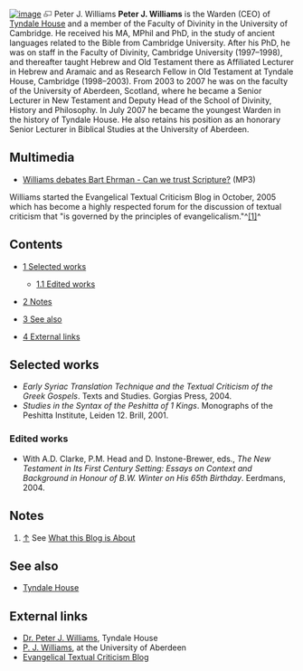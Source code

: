 [![image](images/thumb/a/a1/P_Williams.jpg/150px-P_Williams.jpg)](http://www.theopedia.com/File:P_Williams.jpg)
[![image](data:image/png;base64,iVBORw0KGgoAAAANSUhEUgAAAA8AAAALCAAAAACFLIiAAAAAAnRSTlMA/1uRIrUAAABPSURBVAjXY/j///+5vXDwjAHIr26ZAgXZe8H8a/+hoIcw/9nevdVL9+79DuPvzQYZFPUezu8BMZLXgkExnD8HAu6hqv//n+HZVjD4DuUDAKlChD3fj6aPAAAAAElFTkSuQmCC)](http://www.theopedia.com/File:P_Williams.jpg "Enlarge")
Peter J. Williams
**Peter J. Williams** is the Warden (CEO) of
[Tyndale House](index.php?title=Tyndale_House&action=edit&redlink=1 "Tyndale House (page does not exist)")
and a member of the Faculty of Divinity in the University of
Cambridge. He received his MA, MPhil and PhD, in the study of
ancient languages related to the Bible from Cambridge University.
After his PhD, he was on staff in the Faculty of Divinity,
Cambridge University (1997–1998), and thereafter taught Hebrew and
Old Testament there as Affiliated Lecturer in Hebrew and Aramaic
and as Research Fellow in Old Testament at Tyndale House, Cambridge
(1998–2003). From 2003 to 2007 he was on the faculty of the
University of Aberdeen, Scotland, where he became a Senior Lecturer
in New Testament and Deputy Head of the School of Divinity, History
and Philosophy. In July 2007 he became the youngest Warden in the
history of Tyndale House. He also retains his position as an
honorary Senior Lecturer in Biblical Studies at the University of
Aberdeen.

## Multimedia

-   [Williams debates Bart Ehrman - Can we trust Scripture?](http://www.brianauten.com/Apologetics/ehrman-williams-unbelievable.mp3)
    (MP3)

Williams started the Evangelical Textual Criticism Blog in October,
2005 which has become a highly respected forum for the discussion
of textual criticism that "is governed by the principles of
evangelicalism."^[[1]](#note-0)^

## Contents

-   [1 Selected works](#Selected_works)
    -   [1.1 Edited works](#Edited_works)

-   [2 Notes](#Notes)
-   [3 See also](#See_also)
-   [4 External links](#External_links)

## Selected works

-   *Early Syriac Translation Technique and the Textual Criticism of the Greek Gospels*.
    Texts and Studies. Gorgias Press, 2004.
-   *Studies in the Syntax of the Peshitta of 1 Kings*. Monographs
    of the Peshitta Institute, Leiden 12. Brill, 2001.

### Edited works

-   With A.D. Clarke, P.M. Head and D. Instone-Brewer, eds.,
    *The New Testament in Its First Century Setting: Essays on Context and Background in Honour of B.W. Winter on His 65th Birthday*.
    Eerdmans, 2004.

## Notes

1.  [↑](#ref-0) See
    [What this Blog is About](http://evangelicaltextualcriticism.blogspot.com/2005/10/what-this-blog-is-about.html)

## See also

-   [Tyndale House](index.php?title=Tyndale_House&action=edit&redlink=1 "Tyndale House (page does not exist)")

## External links

-   [Dr. Peter J. Williams](http://www.tyndalehouse.com/Staff/Williams/index.htm),
    Tyndale House
-   [P. J. Williams](http://www.abdn.ac.uk/divinity/williams/index.shtml),
    at the University of Aberdeen
-   [Evangelical Textual Criticism Blog](http://evangelicaltextualcriticism.blogspot.com/)



